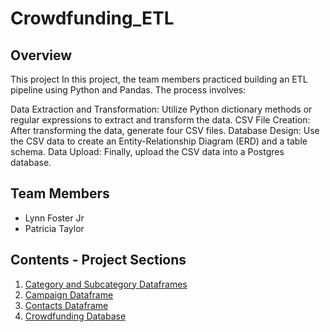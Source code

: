 # Crowdfunding_ETL

## Overview
This project In this project, the team members practiced building an ETL pipeline using Python and Pandas. The process involves:

Data Extraction and Transformation: Utilize Python dictionary methods or regular expressions to extract and transform the data.
CSV File Creation: After transforming the data, generate four CSV files.
Database Design: Use the CSV data to create an Entity-Relationship Diagram (ERD) and a table schema.
Data Upload: Finally, upload the CSV data into a Postgres database.


## Team Members
- Lynn Foster Jr
- Patricia Taylor

## Contents - Project Sections
1. [Category and Subcategory Dataframes](#category-and-subcategory-dataframes)
2. [Campaign Dataframe](#campaign-dataframe)
3. [Contacts Dataframe](#contacts-dataframe)
4. [Crowdfunding Database](#crowdfunding-database)

